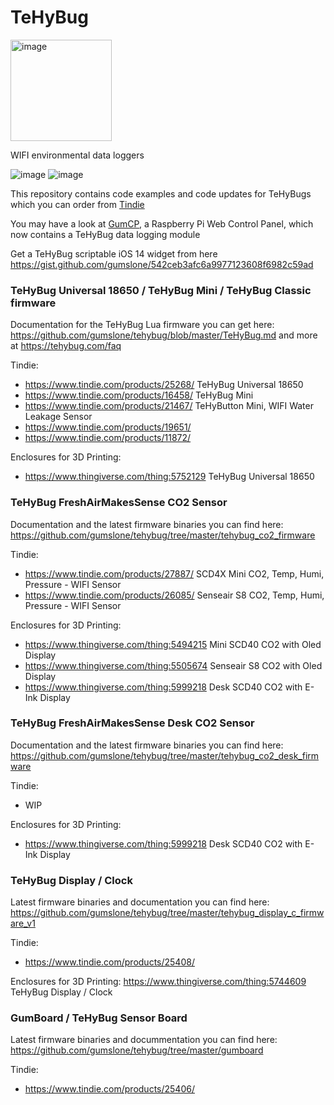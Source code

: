 # TeHyBug
<img width="162" alt="image" src="https://user-images.githubusercontent.com/12110353/195146098-03df797c-b357-48bd-8f26-aab0660727b0.png">

WIFI environmental data loggers

![image](https://user-images.githubusercontent.com/12110353/195148751-415b2703-193b-4d1f-b4a8-68d814f23aee.png)
![image](https://user-images.githubusercontent.com/12110353/195148833-edc0a3df-1d44-4b1c-92e2-4e26d639fd07.png)


This repository contains code examples and code updates for TeHyBugs which you can order from [Tindie](https://www.tindie.com/stores/gumslone/)

You may have a look at [GumCP](https://github.com/gumslone/GumCP), a Raspberry Pi Web Control Panel, which now contains a TeHyBug data logging module

Get a TeHyBug scriptable iOS 14 widget from here https://gist.github.com/gumslone/542ceb3afc6a9977123608f6982c59ad


### TeHyBug Universal 18650 / TeHyBug Mini / TeHyBug Classic firmware
Documentation for the TeHyBug Lua firmware you can get here: https://github.com/gumslone/tehybug/blob/master/TeHyBug.md
and more at https://tehybug.com/faq

Tindie:
- https://www.tindie.com/products/25268/ TeHyBug Universal 18650
- https://www.tindie.com/products/16458/ TeHyBug Mini
- https://www.tindie.com/products/21467/ TeHyButton Mini, WIFI Water Leakage Sensor
- https://www.tindie.com/products/19651/
- https://www.tindie.com/products/11872/


Enclosures for 3D Printing:
- https://www.thingiverse.com/thing:5752129 TeHyBug Universal 18650

### TeHyBug FreshAirMakesSense CO2 Sensor
Documentation and the latest firmware binaries you can find here: https://github.com/gumslone/tehybug/tree/master/tehybug_co2_firmware

Tindie:
- https://www.tindie.com/products/27887/ SCD4X Mini CO2, Temp, Humi, Pressure - WIFI Sensor
- https://www.tindie.com/products/26085/ Senseair S8 CO2, Temp, Humi, Pressure - WIFI Sensor

Enclosures for 3D Printing:
- https://www.thingiverse.com/thing:5494215 Mini SCD40 CO2 with Oled Display
- https://www.thingiverse.com/thing:5505674 Senseair S8 CO2 with Oled Display
- https://www.thingiverse.com/thing:5999218 Desk SCD40 CO2 with E-Ink Display

### TeHyBug FreshAirMakesSense Desk CO2 Sensor
Documentation and the latest firmware binaries you can find here: https://github.com/gumslone/tehybug/tree/master/tehybug_co2_desk_firmware

Tindie:
- WIP

Enclosures for 3D Printing:
- https://www.thingiverse.com/thing:5999218 Desk SCD40 CO2 with E-Ink Display

### TeHyBug Display / Clock
Latest firmware binaries and documentation you can find here: https://github.com/gumslone/tehybug/tree/master/tehybug_display_c_firmware_v1

Tindie:
- https://www.tindie.com/products/25408/

Enclosures for 3D Printing:
https://www.thingiverse.com/thing:5744609 TeHyBug Display / Clock

### GumBoard / TeHyBug Sensor Board
Latest firmware binaries and docummentation you can find here: https://github.com/gumslone/tehybug/tree/master/gumboard

Tindie:
- https://www.tindie.com/products/25406/
